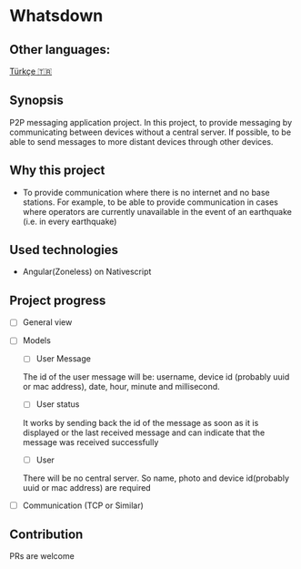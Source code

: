 # Whatsdown

## Other languages:

[Türkçe 🇹🇷](./readme_tr.md)

## Synopsis

P2P messaging application project. In this project, to provide messaging by communicating between devices without a central server. If possible, to be able to send messages to more distant devices through other devices.

## Why this project

- To provide communication where there is no internet and no base stations. For example, to be able to provide communication in cases where operators are currently unavailable in the event of an earthquake (i.e. in every earthquake)

## Used technologies

- Angular(Zoneless) on Nativescript

## Project progress

- [ ] General view
- [ ] Models

  - [ ] User Message

  The id of the user message will be: username, device id (probably uuid or mac address), date, hour, minute and millisecond.

  - [ ] User status

  It works by sending back the id of the message as soon as it is displayed or the last received message and can indicate that the message was received successfully

  - [ ] User

  There will be no central server. So name, photo and device id(probably uuid or mac address) are required

- [ ] Communication (TCP or Similar)

## Contribution

PRs are welcome
